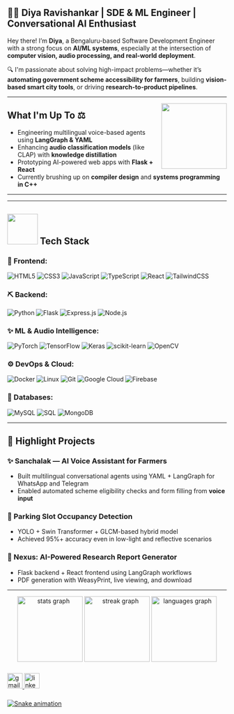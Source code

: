 
## 👩‍💻 Diya Ravishankar | SDE & ML Engineer | Conversational AI Enthusiast

Hey there! I’m **Diya**, a Bengaluru-based Software Development Engineer with a strong focus on **AI/ML systems**, especially at the intersection of **computer vision, audio processing, and real-world deployment**.

🔍 I'm passionate about solving high-impact problems—whether it’s **automating government scheme accessibility for farmers**, building **vision-based smart city tools**, or driving **research-to-product pipelines**.  

---


<img align="right" height="150" src="https://i.imgflip.com/65efzo.gif"  />

## What I'm Up To ⚖️

- Engineering multilingual voice-based agents using **LangGraph & YAML**
- Enhancing **audio classification models** (like CLAP) with **knowledge distillation**
- Prototyping AI-powered web apps with **Flask + React**
- Currently brushing up on **compiler design** and **systems programming in C++**

---
---

## <img src="https://media4.giphy.com/media/VDdh2wgmzsXAc7FCd7/giphy.gif" width="70"/> Tech Stack

### 🚀 Frontend:
![HTML5](https://img.shields.io/badge/HTML5-%23E34F26.svg?style=for-the-badge&logo=html5&logoColor=white)
![CSS3](https://img.shields.io/badge/CSS3-%231572B6.svg?style=for-the-badge&logo=css3&logoColor=white)
![JavaScript](https://img.shields.io/badge/JavaScript-%23323330.svg?style=for-the-badge&logo=javascript&logoColor=%23F7DF1E)
![TypeScript](https://img.shields.io/badge/TypeScript-%23007ACC.svg?style=for-the-badge&logo=typescript&logoColor=white)
![React](https://img.shields.io/badge/React-%2320232a.svg?style=for-the-badge&logo=react&logoColor=%2361DAFB)
![TailwindCSS](https://img.shields.io/badge/TailwindCSS-%2338B2AC.svg?style=for-the-badge&logo=tailwind-css&logoColor=white)

### ⛏️ Backend:
![Python](https://img.shields.io/badge/python-3670A0?style=for-the-badge&logo=python&logoColor=ffdd54)
![Flask](https://img.shields.io/badge/flask-%23000.svg?style=for-the-badge&logo=flask&logoColor=white)
![Express.js](https://img.shields.io/badge/Express.js-%23404d59.svg?style=for-the-badge&logo=express&logoColor=white)
![Node.js](https://img.shields.io/badge/Node.js-%234ea94b.svg?style=for-the-badge&logo=node.js&logoColor=white)

### ✨ ML & Audio Intelligence:
![PyTorch](https://img.shields.io/badge/PyTorch-%23EE4C2C.svg?style=for-the-badge&logo=PyTorch&logoColor=white)
![TensorFlow](https://img.shields.io/badge/TensorFlow-%23FF6F00.svg?style=for-the-badge&logo=TensorFlow&logoColor=white)
![Keras](https://img.shields.io/badge/Keras-%23D00000.svg?style=for-the-badge&logo=Keras&logoColor=white)
![scikit-learn](https://img.shields.io/badge/scikit--learn-%23F7931E.svg?style=for-the-badge&logo=scikit-learn&logoColor=white)
![OpenCV](https://img.shields.io/badge/OpenCV-%23blue.svg?style=for-the-badge&logo=opencv&logoColor=white)

### ⚙️ DevOps & Cloud:
![Docker](https://img.shields.io/badge/Docker-%232496ED.svg?style=for-the-badge&logo=docker&logoColor=white)
![Linux](https://img.shields.io/badge/Linux-FCC624?style=for-the-badge&logo=linux&logoColor=black)
![Git](https://img.shields.io/badge/Git-%23F05033.svg?style=for-the-badge&logo=git&logoColor=white)
![Google Cloud](https://img.shields.io/badge/Google%20Cloud-%234285F4.svg?style=for-the-badge&logo=google-cloud&logoColor=white)
![Firebase](https://img.shields.io/badge/Firebase-%23FFCA28.svg?style=for-the-badge&logo=firebase&logoColor=white)

### 📂 Databases:
![MySQL](https://img.shields.io/badge/MySQL-%2300f.svg?style=for-the-badge&logo=mysql&logoColor=white)
![SQL](https://img.shields.io/badge/SQL-%2307405e.svg?style=for-the-badge&logo=sqlite&logoColor=white)
![MongoDB](https://img.shields.io/badge/MongoDB-%234ea94b.svg?style=for-the-badge&logo=mongodb&logoColor=white)

---

## 🎡 Highlight Projects

### ✨ Sanchalak — AI Voice Assistant for Farmers
- Built multilingual conversational agents using YAML + LangGraph for WhatsApp and Telegram
- Enabled automated scheme eligibility checks and form filling from **voice input**

### 🚗 Parking Slot Occupancy Detection
- YOLO + Swin Transformer + GLCM-based hybrid model
- Achieved 95%+ accuracy even in low-light and reflective scenarios

### 📝 Nexus: AI-Powered Research Report Generator
- Flask backend + React frontend using LangGraph workflows
- PDF generation with WeasyPrint, live viewing, and download

---

<div align="center">
  <img src="https://github-readme-stats.vercel.app/api?username=diyaravishankar&hide_title=false&hide_rank=false&show_icons=true&include_all_commits=true&count_private=true&disable_animations=false&theme=dracula&locale=en&hide_border=false" height="150" alt="stats graph"  />
  <img src="https://streak-stats.demolab.com?user=diyaravishankar&locale=en&mode=daily&theme=dracula&hide_border=false&border_radius=5&date_format=M%20j%5B,%20Y%5D" height="150" alt="streak graph"  />
  <img src="https://github-readme-stats.vercel.app/api/top-langs?username=diyaravishankar&locale=en&hide_title=false&layout=compact&card_width=320&langs_count=5&theme=dracula&hide_border=false" height="150" alt="languages graph"  />
</div>

###

###
<div align="left">
<a href="dravishankar04@gmail.com" target="_blank">
    <img src="https://img.shields.io/static/v1?message=Gmail&logo=gmail&label=&color=D14836&logoColor=white&labelColor=&style=for-the-badge" height="35" alt="gmail logo"  />
<a href="https://www.linkedin.com/in/diya-ravishankar" target="_blank">
  <img src="https://img.shields.io/static/v1?message=LinkedIn&logo=linkedin&label=&color=0077B5&logoColor=white&labelColor=&style=for-the-badge" height="35" alt="linkedin logo"  />
</div>


###

<img src="https://raw.githubusercontent.com/diyaravishankar/snake-anim/output/snake.svg" alt="Snake animation" />

###
